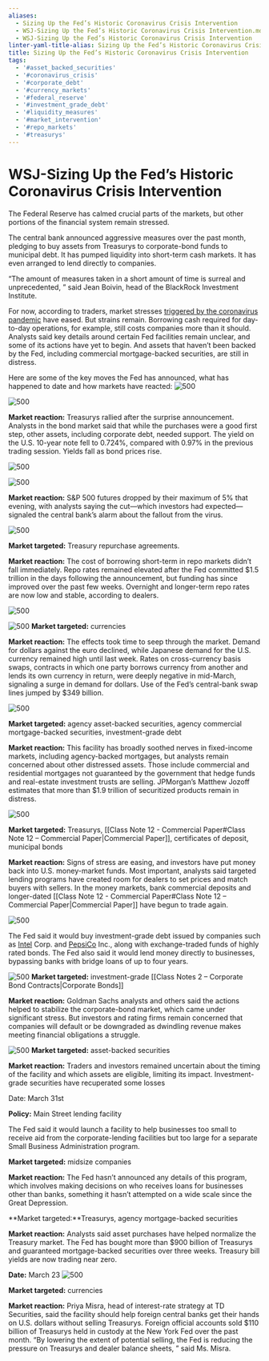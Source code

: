 ```yaml
---
aliases:
  - Sizing Up the Fed’s Historic Coronavirus Crisis Intervention
  - WSJ-Sizing Up the Fed’s Historic Coronavirus Crisis Intervention.md
  - WSJ-Sizing Up the Fed’s Historic Coronavirus Crisis Intervention
linter-yaml-title-alias: Sizing Up the Fed’s Historic Coronavirus Crisis Intervention
title: Sizing Up the Fed’s Historic Coronavirus Crisis Intervention
tags:
  - '#asset_backed_securities'
  - '#coronavirus_crisis'
  - '#corporate_debt'
  - '#currency_markets'
  - '#federal_reserve'
  - '#investment_grade_debt'
  - '#liquidity_measures'
  - '#market_intervention'
  - '#repo_markets'
  - '#treasurys'
---
```

# WSJ-Sizing Up the Fed’s Historic Coronavirus Crisis Intervention

The Federal Reserve has calmed crucial parts of the markets,  but other portions of the financial system remain stressed.

The central bank announced aggressive measures over the past month,  pledging to buy assets from Treasurys to corporate-bond funds to municipal debt. It has pumped liquidity into short-term cash markets. It has even arranged to lend directly to companies.

“The amount of measures taken in a short amount of time is surreal and unprecedented, ” said Jean Boivin,  head of the BlackRock Investment Institute.

For now,  according to traders,  market stresses [triggered by the coronavirus pandemic](https://archive.is/o/IsIqk/https://www.wsj.com/livecoverage/coronavirus-2020-04-06) have eased. But strains remain. Borrowing cash required for day-to-day operations,  for example,  still costs companies more than it should. Analysts said key details around certain Fed facilities remain unclear,  and some of its actions have yet to begin. And assets that haven’t been backed by the Fed,  including commercial mortgage-backed securities,  are still in distress.

Here are some of the key moves the Fed has announced,  what has happened to date and how markets have reacted:
 ![500](PixelSnap%202%202024-09-30%2005.08.52.png)

 ![500](Safari%202024-09-30%2005.08.57.png)

**Market reaction:** Treasurys rallied after the surprise announcement. Analysts in the bond market said that while the purchases were a good first step,  other assets,  including corporate debt,  needed support. The yield on the U.S. 10-year note fell to 0.724%,  compared with 0.97% in the previous trading session. Yields fall as bond prices rise.

 ![500](Safari%202024-09-30%2005.09.01.png)

 ![500](Safari%202024-09-30%2005.09.08.png)

**Market reaction:** S&P 500 futures dropped by their maximum of 5% that evening,  with analysts saying the cut—which investors had expected—signaled the central bank’s alarm about the fallout from the virus.

 ![500](Safari%202024-09-30%2005.09.16.png)

**Market targeted:** Treasury repurchase agreements.

**Market reaction:** The cost of borrowing short-term in repo markets didn’t fall immediately. Repo rates remained elevated after the Fed committed $1.5 trillion in the days following the announcement,  but funding has since improved over the past few weeks. Overnight and longer-term repo rates are now low and stable,  according to dealers.

 ![500](Safari%202024-09-30%2005.09.21.png)

 ![500](Safari%202024-09-30%2005.09.27.png)
**Market targeted:** currencies

**Market reaction:** The effects took time to seep through the market. Demand for dollars against the euro declined,  while Japanese demand for the U.S. currency remained high until last week. Rates on cross-currency basis swaps,  contracts in which one party borrows currency from another and lends its own currency in return,  were deeply negative in mid-March,  signaling a surge in demand for dollars. Use of the Fed’s central-bank swap lines jumped by $349 billion.

 ![500](Safari%202024-09-30%2005.09.33.png)

**Market targeted:** agency asset-backed securities,  agency commercial mortgage-backed securities,  investment-grade debt

**Market reaction:** This facility has broadly soothed nerves in fixed-income markets,  including agency-backed mortgages,  but analysts remain concerned about other distressed assets. Those include commercial and residential mortgages not guaranteed by the government that hedge funds and real-estate investment trusts are selling. JPMorgan’s Matthew Jozoff estimates that more than $1.9 trillion of securitized products remain in distress.

 ![500](Safari%202024-09-30%2005.09.39.png)

**Market targeted:** Treasurys,  [[Class Note 12 - Commercial Paper#Class Note 12 – Commercial Paper|Commercial Paper]],  certificates of deposit,  municipal bonds

**Market reaction:** Signs of stress are easing,  and investors have put money back into U.S. money-market funds. Most important,  analysts said targeted lending programs have created room for dealers to set prices and match buyers with sellers. In the money markets,  bank commercial deposits and longer-dated [[Class Note 12 - Commercial Paper#Class Note 12 – Commercial Paper|Commercial Paper]] have begun to trade again.

 ![500](Safari%202024-09-30%2005.09.45.png)

The Fed said it would buy investment-grade debt issued by companies such as [Intel](https://archive.is/o/IsIqk/https://quotes.wsj.com/INTC) Corp. and [PepsiCo](https://archive.is/o/IsIqk/https://quotes.wsj.com/PEP) Inc.,  along with exchange-traded funds of highly rated bonds. The Fed also said it would lend money directly to businesses,  bypassing banks with bridge loans of up to four years.

 ![500](Safari%202024-09-30%2005.09.49.png)
**Market targeted:** investment-grade [[Class Notes 2 – Corporate Bond Contracts|Corporate Bonds]]

**Market reaction:** Goldman Sachs analysts and others said the actions helped to stabilize the corporate-bond market,  which came under significant stress. But investors and rating firms remain concerned that companies will default or be downgraded as dwindling revenue makes meeting financial obligations a struggle.

 ![500](Safari%202024-09-30%2005.09.55.png)
**Market targeted:** asset-backed securities

**Market reaction:** Traders and investors remained uncertain about the timing of the facility and which assets are eligible,  limiting its impact. Investment-grade securities have recuperated some losses

Date: March 31st

**Policy:** Main Street lending facility

The Fed said it would launch a facility to help businesses too small to receive aid from the corporate-lending facilities but too large for a separate Small Business Administration program.

**Market targeted:** midsize companies

**Market reaction:** The Fed hasn’t announced any details of this program,  which involves making decisions on who receives loans for businesses other than banks,  something it hasn’t attempted on a wide scale since the Great Depression.

**Market targeted:**Treasurys,  agency mortgage-backed securities

**Market reaction:** Analysts said asset purchases have helped normalize the Treasury market. The Fed has bought more than $900 billion of Treasurys and guaranteed mortgage-backed securities over three weeks. Treasury bill yields are now trading near zero.

**Date:** March 23
 ![500](Safari%202024-09-30%2005.10.01.png)

**Market targeted:** currencies

**Market reaction:** Priya Misra,  head of interest-rate strategy at TD Securities,  said the facility should help foreign central banks get their hands on U.S. dollars without selling Treasurys. Foreign official accounts sold $110 billion of Treasurys held in custody at the New York Fed over the past month. “By lowering the extent of potential selling,  the Fed is reducing the pressure on Treasurys and dealer balance sheets, ” said Ms. Misra.